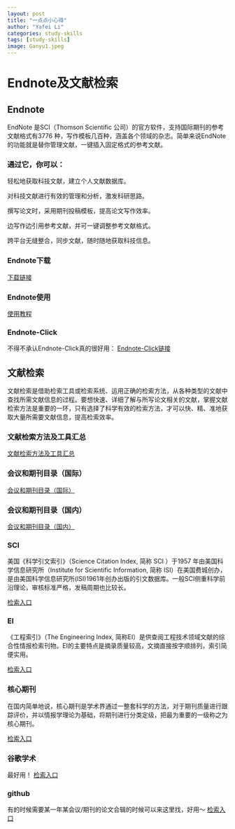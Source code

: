 ```yaml
---
layout: post
title: "一点点小心得"
author: "Yafei Li"
categories: study-skills
tags: [study-skills]
image: Ganyu1.jpeg
---
```




# Endnote及文献检索

## Endnote
EndNote 是SCI（Thomson Scientific 公司）的官方软件，支持国际期刊的参考文献格式有3776 种，写作模板几百种，涵盖各个领域的杂志。简单来说EndNote的功能就是替你管理文献，一键插入固定格式的参考文献。

### 通过它，你可以：
轻松地获取科技文献，建立个人文献数据库。

对科技文献进行有效的管理和分析，激发科研思路。

撰写论文时，采用期刊投稿模板，提高论文写作效率。

边写作边引用参考文献，并可一键调整参考文献格式。

跨平台无缝整合，同步文献，随时随地获取科技信息。
### Endnote下载
[下载链接](https://www.nais.net.cn/publish/default/fwgg/content/2020110217273217370.html)
### Endnote使用
[使用教程](https://zhuanlan.zhihu.com/p/87749797)
### Endnote-Click
不得不承认Endnote-Click真的很好用：
[Endnote-Click链接](https://click.endnote.com/invite/0e3579428)

## 文献检索
文献检索是借助检索工具或检索系统、运用正确的检索方法，从各种类型的文献中查找所需文献信息的过程。要想快速、详细了解与所写论文相关的文献，掌握文献检索方法是重要的一环，只有选择了科学有效的检索方法，才可以快、精、准地获取大量所需要文献信息，提高检索效率。
### 文献检索方法及工具汇总
[文献检索方法及工具汇总](https://gd.dlufl.edu.cn/info/1019/2386.htm)
### 会议和期刊目录（国际）
[会议和期刊目录（国际）](https://ccf.atom.im/)
### 会议和期刊目录（国内）
[会议和期刊目录（国内）](https://www.ccf.org.cn/ccftjgjxskwml/)


### SCI
美国《科学引文索引》（Science Citation Index, 简称 SCI ）于1957 年由美国科学信息研究所（Institute for Scientific Information, 简称 ISI）在美国费城创办，是由美国科学信息研究所(ISI)1961年创办出版的引文数据库。一般SCI侧重科学前沿理论，审核标准严格，发稿周期也比较长。

[检索入口](https://www.webofscience.com/wos/alldb/basic-search)
### EI
《工程索引》（The Engineering Index, 简称EI）是供查阅工程技术领域文献的综合性情报检索刊物。EI的主要特点是摘录质量较高，文摘直接按字顺排列，索引简便实用。

[检索入口](https://www.engineeringvillage.com/search/quick.url?usageZone=evlogo&usageOrigin=header)
### 核心期刊
在国内简单地说，核心期刊是学术界通过一整套科学的方法，对于期刊质量进行跟踪评价，并以情报学理论为基础，将期刊进行分类定级，把最为重要的一级称之为核心期刊。

[检索入口](https://www.cnki.net/)

### 谷歌学术
最好用！
[检索入口](https://scholar.google.com/)

### github
有的时候需要某一年某会议/期刊的论文合辑的时候可以来这里找，好用～
[检索入口](https://www.github.com/)

